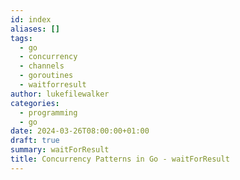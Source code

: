 ```yaml
---
id: index
aliases: []
tags:
  - go
  - concurrency
  - channels
  - goroutines
  - waitforresult
author: lukefilewalker
categories:
  - programming
  - go
date: 2024-03-26T08:00:00+01:00
draft: true
summary: waitForResult
title: Concurrency Patterns in Go - waitForResult
---
```


